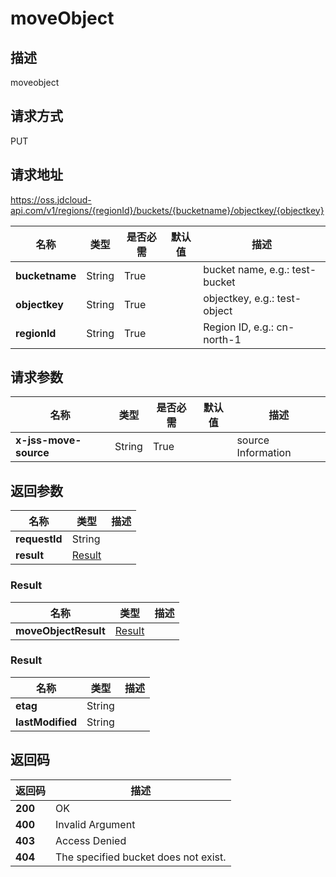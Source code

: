 # moveObject


## 描述
moveobject


## 请求方式
PUT

## 请求地址
https://oss.jdcloud-api.com/v1/regions/{regionId}/buckets/{bucketname}/objectkey/{objectkey}

|名称|类型|是否必需|默认值|描述|
|---|---|---|---|---|
|**bucketname**|String|True||bucket name, e.g.: test-bucket|
|**objectkey**|String|True||objectkey, e.g.: test-object|
|**regionId**|String|True||Region ID, e.g.: cn-north-1|

## 请求参数
|名称|类型|是否必需|默认值|描述|
|---|---|---|---|---|
|**x-jss-move-source**|String|True||source Information|


## 返回参数
|名称|类型|描述|
|---|---|---|
|**requestId**|String||
|**result**|[Result](##Result)||


### <a name="Result">Result</a>
|名称|类型|描述|
|---|---|---|
|**moveObjectResult**|[Result](##Result)||
### <a name="Result">Result</a>
|名称|类型|描述|
|---|---|---|
|**etag**|String||
|**lastModified**|String||

## 返回码
|返回码|描述|
|---|---|
|**200**|OK|
|**400**|Invalid Argument|
|**403**|Access Denied|
|**404**|The specified bucket does not exist.|
